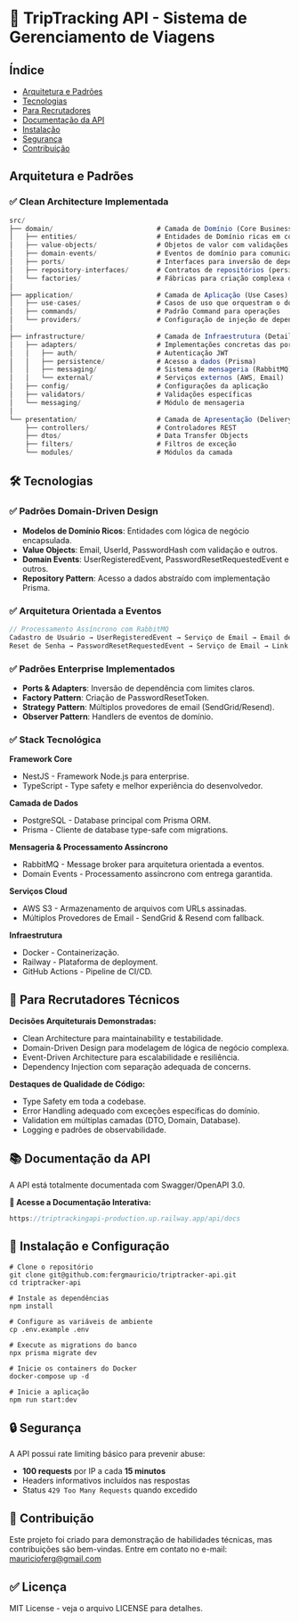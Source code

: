 # 🚀 TripTracking API - Sistema de Gerenciamento de Viagens

## Índice

- [Arquitetura e Padrões](#arquitetura-e-padrões)
- [Tecnologias](#tecnologias)
- [Para Recrutadores](#para-recrutadores)
- [Documentação da API](#documentacao)
- [Instalação](#instalação)
- [Segurança](#seguranca)
- [Contribuição](#contribuição)

<a id="arquitetura-e-padrões"></a>

## Arquitetura e Padrões

### ✅ Clean Architecture Implementada

```typescript
src/
├── domain/                          # Camada de Domínio (Core Business)
│   ├── entities/                    # Entidades de Domínio ricas em comportamento
│   ├── value-objects/               # Objetos de valor com validações de negócio
│   ├── domain-events/               # Eventos de domínio para comunicação assíncrona
│   ├── ports/                       # Interfaces para inversão de dependência
│   ├── repository-interfaces/       # Contratos de repositórios (persistência)
│   └── factories/                   # Fábricas para criação complexa de objetos
│
├── application/                     # Camada de Aplicação (Use Cases)
│   ├── use-cases/                   # Casos de uso que orquestram o domínio
│   ├── commands/                    # Padrão Command para operações
│   └── providers/                   # Configuração de injeção de dependência
│
├── infrastructure/                  # Camada de Infraestrutura (Details)
│   ├── adapters/                    # Implementações concretas das ports
│   │   ├── auth/                    # Autenticação JWT
│   │   ├── persistence/             # Acesso a dados (Prisma)
│   │   ├── messaging/               # Sistema de mensageria (RabbitMQ)
│   │   └── external/                # Serviços externos (AWS, Email)
│   ├── config/                      # Configurações da aplicação
│   ├── validators/                  # Validações específicas
│   └── messaging/                   # Módulo de mensageria
│
└── presentation/                    # Camada de Apresentação (Delivery)
    ├── controllers/                 # Controladores REST
    ├── dtos/                        # Data Transfer Objects
    ├── filters/                     # Filtros de exceção
    └── modules/                     # Módulos da camada
```

<a id="tecnologias"></a>

## 🛠️ Tecnologias

### ✅ Padrões Domain-Driven Design

- **Modelos de Domínio Ricos**: Entidades com lógica de negócio encapsulada.
- **Value Objects**: Email, UserId, PasswordHash com validação e outros.
- **Domain Events**: UserRegisteredEvent, PasswordResetRequestedEvent e outros.
- **Repository Pattern**: Acesso a dados abstraído com implementação Prisma.

### ✅ Arquitetura Orientada a Eventos

```typescript
// Processamento Assíncrono com RabbitMQ
Cadastro de Usuário → UserRegisteredEvent → Serviço de Email → Email de Boas-Vindas.
Reset de Senha → PasswordResetRequestedEvent → Serviço de Email → Link de Reset.
```

### ✅ Padrões Enterprise Implementados

- **Ports & Adapters**: Inversão de dependência com limites claros.
- **Factory Pattern**: Criação de PasswordResetToken.
- **Strategy Pattern**: Múltiplos provedores de email (SendGrid/Resend).
- **Observer Pattern**: Handlers de eventos de domínio.

### ✅ Stack Tecnológica

**Framework Core**

- NestJS - Framework Node.js para enterprise.
- TypeScript - Type safety e melhor experiência do desenvolvedor.

**Camada de Dados**

- PostgreSQL - Database principal com Prisma ORM.
- Prisma - Cliente de database type-safe com migrations.

**Mensageria & Processamento Assíncrono**

- RabbitMQ - Message broker para arquitetura orientada a eventos.
- Domain Events - Processamento assíncrono com entrega garantida.

**Serviços Cloud**

- AWS S3 - Armazenamento de arquivos com URLs assinadas.
- Múltiplos Provedores de Email - SendGrid & Resend com fallback.

**Infraestrutura**

- Docker - Containerização.
- Railway - Plataforma de deployment.
- GitHub Actions - Pipeline de CI/CD.

<a id="para-recrutadores"></a>

## 🎯 Para Recrutadores Técnicos

**Decisões Arquiteturais Demonstradas:**

- Clean Architecture para maintainability e testabilidade.
- Domain-Driven Design para modelagem de lógica de negócio complexa.
- Event-Driven Architecture para escalabilidade e resiliência.
- Dependency Injection com separação adequada de concerns.

**Destaques de Qualidade de Código:**

- Type Safety em toda a codebase.
- Error Handling adequado com exceções específicas do domínio.
- Validation em múltiplas camadas (DTO, Domain, Database).
- Logging e padrões de observabilidade.

<a id="documentacao"></a>

## 📚 Documentação da API

A API está totalmente documentada com Swagger/OpenAPI 3.0.

**🔗 Acesse a Documentação Interativa:**

```typescript
https://triptrackingapi-production.up.railway.app/api/docs
```

<a id="instalação"></a>

## 🚀 Instalação e Configuração

```
# Clone o repositório
git clone git@github.com:fergmauricio/triptracker-api.git
cd triptracker-api

# Instale as dependências
npm install

# Configure as variáveis de ambiente
cp .env.example .env

# Execute as migrations do banco
npx prisma migrate dev

# Inicie os containers do Docker
docker-compose up -d

# Inicie a aplicação
npm run start:dev
```

<a id="seguranca"></a>

## 🔒 Segurança

A API possui rate limiting básico para prevenir abuse:

- **100 requests** por IP a cada **15 minutos**
- Headers informativos incluídos nas respostas
- Status `429 Too Many Requests` quando excedido

<a id="contribuição"></a>

## 🤝 Contribuição

Este projeto foi criado para demonstração de habilidades técnicas, mas contribuições são bem-vindas.
Entre em contato no e-mail: mauricioferg@gmail.com

## ✅ Licença

MIT License - veja o arquivo LICENSE para detalhes.
